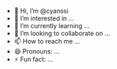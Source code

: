 - 👋 Hi, I’m @cyanssi
- 👀 I’m interested in ...
- 🌱 I’m currently learning ...
- 💞️ I’m looking to collaborate on ...
- 📫 How to reach me ...
- 😄 Pronouns: ...
- ⚡ Fun fact: ...

<!---
cyanssi/cyanssi is a ✨ special ✨ repository because its `README.md` (this file) appears on your GitHub profile.
You can click the Preview link to take a look at your changes.
--->
